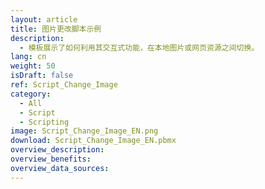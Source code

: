 ```yaml
---
layout: article
title: 图片更改脚本示例
description: 
  - 模板展示了如何利用其交互式功能，在本地图片或网页资源之间切换。
lang: cn
weight: 50
isDraft: false
ref: Script_Change_Image
category:
  - All
  - Script
  - Scripting
image: Script_Change_Image_EN.png
download: Script_Change_Image_EN.pbmx
overview_description:
overview_benefits:
overview_data_sources:
---
```

